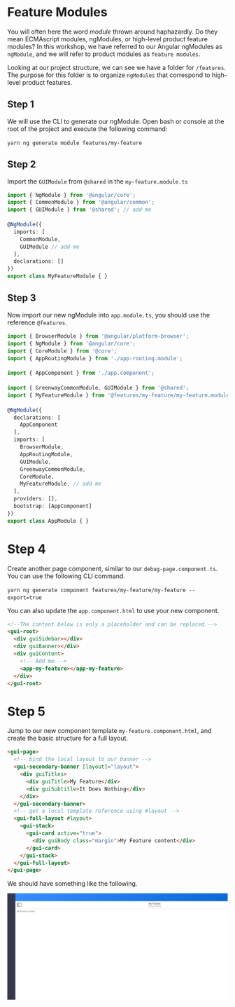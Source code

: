 # Feature Modules
You will often here the word *module* thrown around haphazardly. Do they mean ECMAscript modules, ngModules, or high-level product feature modules? In this workshop, we have referred to our Angular ngModules as `ngModule`, and we will refer to product modules as `feature modules`.

Looking at our project structure, we can see we have a folder for `/features`. The purpose for this folder is to organize  `ngModules` that correspond to high-level product features.

## Step 1
We will use the CLI to generate our ngModule. Open bash or console at the root of the project and execute the following command:

`yarn ng generate module features/my-feature`

## Step 2
Import the `GUIModule` from `@shared` in the `my-feature.module.ts`

```typescript
import { NgModule } from '@angular/core';
import { CommonModule } from '@angular/common';
import { GUIModule } from '@shared'; // add me

@NgModule({
  imports: [
    CommonModule,
    GUIModule // add me
  ],
  declarations: []
})
export class MyFeatureModule { }
```

## Step 3
Now import our new ngModule into `app.module.ts`, you should use the reference `@features`.

```typescript
import { BrowserModule } from '@angular/platform-browser';
import { NgModule } from '@angular/core';
import { CoreModule } from '@core';
import { AppRoutingModule } from './app-routing.module';

import { AppComponent } from './app.component';

import { GreenwayCommonModule, GUIModule } from '@shared';
import { MyFeatureModule } from '@features/my-feature/my-feature.module'; // add me

@NgModule({
  declarations: [
    AppComponent
  ],
  imports: [
    BrowserModule,
    AppRoutingModule,
    GUIModule,
    GreenwayCommonModule,
    CoreModule,
    MyFeatureModule, // add me
  ],
  providers: [],
  bootstrap: [AppComponent]
})
export class AppModule { }
```

# Step 4
Create another page component, similar to our `debug-page.component.ts`. You can use the following CLI command.

`yarn ng generate component features/my-feature/my-feature --export=true`

You can also update the `app.component.html`  to use your new component.

```html
<!--The content below is only a placeholder and can be replaced.-->
<gui-root>
  <div guiSidebar></div>
  <div guiBanner></div>
  <div guiContent>
    <!-- Add me -->
    <app-my-feature></app-my-feature>
  </div>
</gui-root>
```

# Step 5
Jump to our new component template `my-feature.component.html`, and create the basic structure for a full layout.

```html
<gui-page>
  <!-- bind the local layout to our banner -->
  <gui-secondary-banner [layout]="layout">
    <div guiTitles>
      <div guiTitle>My Feature</div>
      <div guiSubtitle>It Does Nothing</div>
    </div>
  </gui-secondary-banner>
  <!-- get a local template reference using #layout -->
  <gui-full-layout #layout>
    <gui-stack>
      <gui-card active="true">
        <div guiBody class="margin">My Feature content</div>
      </gui-card>
    </gui-stack>
  </gui-full-layout>
</gui-page>
```

We should have something like the following.


![alt text][demo]

[demo]: assets/5-my-feature.png